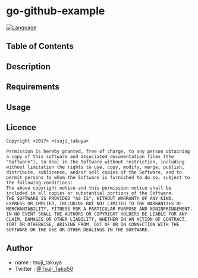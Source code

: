 # go-github-example

[![Language](http://img.shields.io/badge/language-javascript-brightgreen.svg?style=flat
)](https://developers.google.com/golang/)

## Table of Contents

## Description
## Requirements
## Usage
## Licence

```
Copyright <2017> <tsuji_takuya>

Permission is hereby granted, free of charge, to any person obtaining a copy of this software and associated documentation files (the "Software"), to deal in the Software without restriction, including without limitation the rights to use, copy, modify, merge, publish, distribute, sublicense, and/or sell copies of the Software, and to permit persons to whom the Software is furnished to do so, subject to the following conditions:
The above copyright notice and this permission notice shall be included in all copies or substantial portions of the Software.
THE SOFTWARE IS PROVIDED "AS IS", WITHOUT WARRANTY OF ANY KIND, EXPRESS OR IMPLIED, INCLUDING BUT NOT LIMITED TO THE WARRANTIES OF MERCHANTABILITY, FITNESS FOR A PARTICULAR PURPOSE AND NONINFRINGEMENT. IN NO EVENT SHALL THE AUTHORS OR COPYRIGHT HOLDERS BE LIABLE FOR ANY CLAIM, DAMAGES OR OTHER LIABILITY, WHETHER IN AN ACTION OF CONTRACT, TORT OR OTHERWISE, ARISING FROM, OUT OF OR IN CONNECTION WITH THE SOFTWARE OR THE USE OR OTHER DEALINGS IN THE SOFTWARE.
```

## Author

- name : tsuji_takuya
- Twitter : [@Tsuji_Taku50](https://twitter.com/Tsuji_Taku50)
